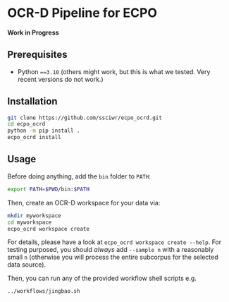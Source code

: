 # OCR-D Pipeline for ECPO

**Work in Progress**

## Prerequisites

* Python `==3.10` (others might work, but this is what we tested. Very recent versions do not work.)

## Installation

```bash
git clone https://github.com/ssciwr/ecpo_ocrd.git
cd ecpo_ocrd
python -m pip install .
ecpo_ocrd install
```

## Usage

Before doing anything, add the `bin` folder to `PATH`:

```bash
export PATH=$PWD/bin:$PATH
```

Then, create an OCR-D workspace for your data via:

```bash
mkdir myworkspace
cd myworkspace
ecpo_ocrd workspace create
```

For details, please have a look at `ecpo_ocrd workspace create --help`.
For testing purposed, you should *always* add `--sample n` with a reasonably
small `n` (otherwise you will process the entire subcorpus for the selected
data source).

Then, you can run any of the provided workflow shell scripts e.g.

```bash
../workflows/jingbao.sh
```
